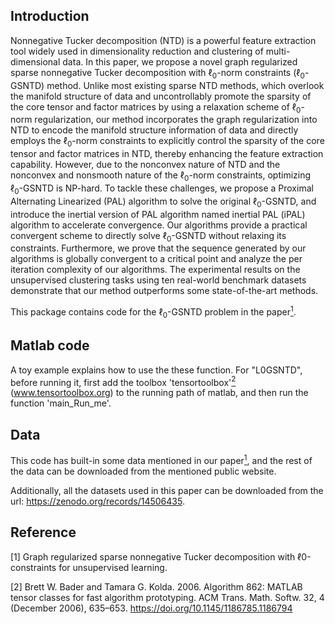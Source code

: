 ## Introduction
Nonnegative Tucker decomposition (NTD) is a powerful feature extraction tool widely used in dimensionality reduction and clustering of multi-dimensional data. In this paper,  we propose a novel graph regularized sparse nonnegative Tucker decomposition with $\ell_{0}$-norm constraints ($\ell_{0}$-GSNTD) method. Unlike most existing sparse NTD methods, which overlook the manifold structure of data and uncontrollably promote the sparsity of the core tensor and factor matrices by using a relaxation scheme of $\ell_{0}$-norm regularization, 
our method incorporates the graph regularization into NTD to encode the manifold structure information of data and directly employs the $\ell_{0}$-norm constraints to explicitly control the sparsity of the core tensor and factor matrices in NTD, thereby enhancing the feature extraction capability.  However, due to the nonconvex nature of NTD and the nonconvex and nonsmooth nature of the $\ell_{0}$-norm constraints, optimizing $\ell_{0}$-GSNTD is NP-hard. To tackle these challenges, we propose a Proximal Alternating Linearized (PAL) algorithm to solve the original $\ell_{0}$-GSNTD, and introduce the inertial version of PAL algorithm named inertial PAL (iPAL) algorithm to accelerate convergence. Our algorithms provide a practical convergent scheme to directly solve $\ell_{0}$-GSNTD without relaxing its constraints. Furthermore, we prove that the sequence generated by our algorithms is globally convergent to a critical point and analyze the per iteration complexity of our algorithms. The experimental results on the unsupervised clustering tasks using ten real-world benchmark datasets demonstrate that our method outperforms some state-of-the-art methods.  

This package contains code for the $\ell_0$-GSNTD problem in the paper[<sup>1</sup>](#refer-id). 

## Matlab code
A toy example explains how to use the these function. For "L0GSNTD", before running it, first add the toolbox 'tensortoolbox'[<sup>2</sup>](#refer-id) (www.tensortoolbox.org) to the running path of matlab, and then run the function 'main_Run_me'. 


## Data
This code has built-in some data mentioned in our paper[<sup>1</sup>](#refer-id), and the rest of the data can be downloaded from the mentioned public website. 

Additionally, all the datasets used in this paper can be downloaded from the url: https://zenodo.org/records/14506435. 

## Reference
<div id="refer-id"></div>
[1] Graph regularized sparse nonnegative Tucker decomposition with ℓ0-constraints for unsupervised learning. 

[2] Brett W. Bader and Tamara G. Kolda. 2006. Algorithm 862: MATLAB tensor classes for fast algorithm prototyping. ACM Trans. Math. Softw. 32, 4 (December 2006), 635–653. https://doi.org/10.1145/1186785.1186794
